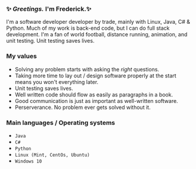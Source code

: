 ### ✨ _Greetings._ I'm Frederick.✨

<!--
**Gazelle79/Gazelle79** is a ✨ _special_ ✨ repository because its `README.md` (this file) appears on your GitHub profile.

Here are some ideas to get you started:

- 🔭 I’m currently working on ...
- 🌱 I’m currently learning ...
- 👯 I’m looking to collaborate on ...
- 🤔 I’m looking for help with ...
- 💬 Ask me about ...
- 📫 How to reach me: ...
- 😄 Pronouns: ...
- ⚡ Fun fact: ...
-->

I'm a software developer developer by trade, mainly with Linux, Java, C# & Python. Much of my work is back-end code, but I can do full stack development. I'm a fan of world football, distance running, animation, and unit testing. Unit testing saves lives.

### My values

- Solving any problem starts with asking the _right_ questions.
- Taking more time to lay out / design software properly at the start means you won't everything later.
- Unit testing saves lives.
- Well written code should flow as easily as paragraphs in a book. 
- Good communication is just as important as well-written software.
- Perserverance. No problem ever gets solved without it.
 
 ### Main languages / Operating systems

- `Java`
- `C#`
- `Python`
- `Linux (Mint, CentOs, Ubuntu)`
- `Windows 10`
